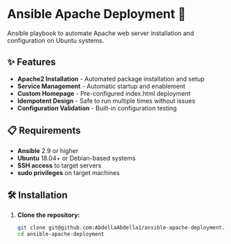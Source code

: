 # Ansible Apache Deployment 🚀

Ansible playbook to automate Apache web server installation and configuration on Ubuntu systems.

## ✨ Features

- **Apache2 Installation** - Automated package installation and setup
- **Service Management** - Automatic startup and enablement
- **Custom Homepage** - Pre-configured index.html deployment
- **Idempotent Design** - Safe to run multiple times without issues
- **Configuration Validation** - Built-in configuration testing

## 📋 Requirements

- **Ansible** 2.9 or higher
- **Ubuntu** 18.04+ or Debian-based systems
- **SSH access** to target servers
- **sudo privileges** on target machines

## 🛠️ Installation

1. **Clone the repository:**
   ```bash
   git clone git@github.com:AbdellaAbdella1/ansible-apache-deployment.git
   cd ansible-apache-deployment
